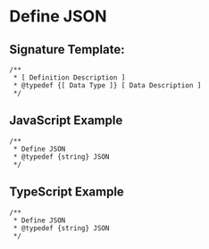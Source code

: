 # Define JSON

## Signature Template:

```
/**
 * [ Definition Description ]
 * @typedef {[ Data Type ]} [ Data Description ]
 */
```

## JavaScript Example

```
/**
 * Define JSON
 * @typedef {string} JSON
 */
```

## TypeScript Example

```
/**
 * Define JSON
 * @typedef {string} JSON
 */
```
